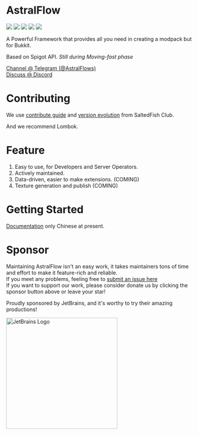 # AstralFlow

![](https://img.shields.io/github/license/iceBear67/AstralFlow?style=flat-square)
![](https://img.shields.io/github/v/release/iceBear67/AstralFlow?style=flat-square)
![](https://img.shields.io/tokei/lines/github/iceBear67/AstralFlow?style=flat-square)
![](https://img.shields.io/github/workflow/status/InlinedLambdas/AstralFlow/Unit%20Tests?style=flat-square)
![](https://img.shields.io/github/commit-activity/m/inlinedlambdas/astralflow.svg?label=commits&style=flat-square)

A Powerful Framework that provides all you need in creating a modpack but for Bukkit.

Based on Spigot API. *Still during Moving-fast phase*

[Channel @ Telegram (@AstralFlows)](https://t.me/AstralFlows)  
[Discuss @ Discord](https://discord.gg/fSkxjB4z6A)

# Contributing

We use [contribute guide](https://github.com/saltedfishclub/documents/blob/main/CONTRIBUTING.md)
and [version evolution](https://github.com/saltedfishclub/documents/blob/main/Evolution.md) from SaltedFish Club.

And we recommend Lombok.

# Feature

1. Easy to use, for Developers and Server Operators.
2. Actively maintained.
3. Data-driven, easier to make extensions. (COMING)
4. Texture generation and publish (COMING)

# Getting Started

[Documentation](https://inlinedlambdas.codeberg.page/astralflow/docs#/) only Chinese at present.

# Sponsor

Maintaining AstralFlow isn't an easy work, it takes maintainers tons of time and effort to make it feature-rich and
reliable.    
If you meet any problems, feeling free
to [submit an issue here](https://github.com/iceBear67/AstralFlow/issues/new/choose)  
If you want to support our work, please consider donate us by clicking the sponsor button above or leave your star!

Proudly sponsored by JetBrains, and it's worthy to try their amazing productions!

<img src="https://resources.jetbrains.com/storage/products/company/brand/logos/jb_beam.png" width="300" height="300"  alt="JetBrains Logo"/>
